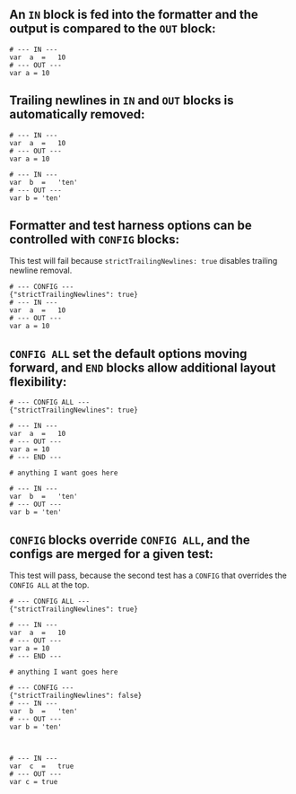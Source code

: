 
## An `IN` block is fed into the formatter and the output is compared to the `OUT` block:

```
# --- IN ---
var  a  =   10
# --- OUT ---
var a = 10
```

## Trailing newlines in `IN` and `OUT` blocks is automatically removed:

```
# --- IN ---
var  a  =   10
# --- OUT ---
var a = 10

# --- IN ---
var  b  =   'ten'
# --- OUT ---
var b = 'ten'
```

## Formatter and test harness options can be controlled with `CONFIG` blocks:

This test will fail because `strictTrailingNewlines: true` disables trailing newline removal.

```
# --- CONFIG ---
{"strictTrailingNewlines": true}
# --- IN ---
var  a  =   10
# --- OUT ---
var a = 10

```

## `CONFIG ALL` set the default options moving forward, and `END` blocks allow additional layout flexibility:

```
# --- CONFIG ALL ---
{"strictTrailingNewlines": true}

# --- IN ---
var  a  =   10
# --- OUT ---
var a = 10
# --- END ---

# anything I want goes here 

# --- IN ---
var  b  =   'ten'
# --- OUT ---
var b = 'ten'
```

## `CONFIG` blocks override `CONFIG ALL`, and the configs are merged for a given test:

This test will pass, because the second test has a `CONFIG` that overrides the `CONFIG ALL` at the top.

```
# --- CONFIG ALL ---
{"strictTrailingNewlines": true}

# --- IN ---
var  a  =   10
# --- OUT ---
var a = 10
# --- END ---

# anything I want goes here 

# --- CONFIG ---
{"strictTrailingNewlines": false}
# --- IN ---
var  b  =   'ten'
# --- OUT ---
var b = 'ten'



# --- IN ---
var  c  =   true
# --- OUT ---
var c = true
```
